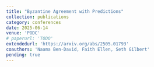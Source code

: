 ```yaml
---
title: "Byzantine Agreement with Predictions"
collection: publications
category: conferences
date: 2025-06-14
venue: 'PODC'
# paperurl: 'TODO'
extendedurl: 'https://arxiv.org/abs/2505.01793'
coauthors: 'Naama Ben-David, Faith Ellen, Seth Gilbert'
pending: true
---
```

